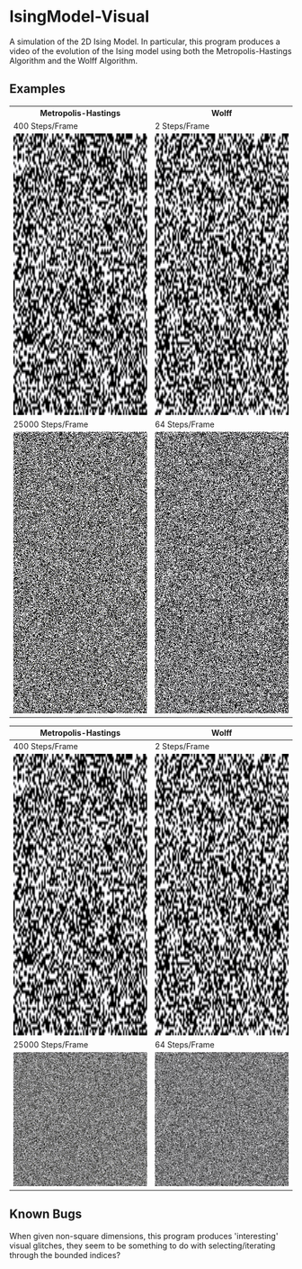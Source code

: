 # IsingModel-Visual
A simulation of the 2D Ising Model. In particular, this program produces a video of the evolution of the 
Ising model using both the Metropolis-Hastings Algorithm and the Wolff Algorithm.


## Examples

<table style="width:100%">
  <tr>
    <th>Metropolis-Hastings</th>
    <th>Wolff</th>
  </tr>
    <tr>
    <td>400 Steps/Frame</td>
    <td>2 Steps/Frame</td>
  </tr>
  <tr>
    <td><img src="examples/metropolis_examples/metropolis_example1.gif" width="500" height="500"/></td>
    <td><img src="examples/wolff_examples/wolff_example1.gif"  width="500" height="500"/></td>
  </tr>
    <tr>
    <td>25000 Steps/Frame</td>
    <td>64 Steps/Frame</td>
  </tr>
    <tr>
    <td><img src="examples/metropolis_examples/metropolis_example2.gif" width="500" height="500"/></td>
    <td><img src="examples/wolff_examples/wolff_example2.gif"  width="500" height="500"/></td>
  </tr>
</table>


|Metropolis-Hastings|Wolff|
|---|---|
|400 Steps/Frame|2 Steps/Frame|
|<img src="examples/metropolis_examples/metropolis_example1.gif" width="500" height="500"/>|<img src="examples/wolff_examples/wolff_example1.gif"  width="500" height="500"/>|
|25000 Steps/Frame|64 Steps/Frame|
|![metropolis_example2](examples/metropolis_examples/metropolis_example2.gif)|![wolff_example2](examples/wolff_examples/wolff_example2.gif)|



## Known Bugs
When given non-square dimensions, this program produces 'interesting' visual glitches, they seem to be something to do 
with selecting/iterating through the bounded indices?
